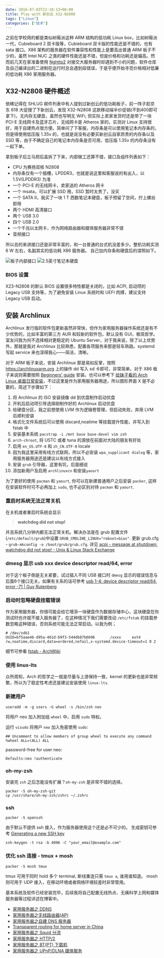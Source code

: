 ```yaml
---
date: 2016-07-03T22:10:13+08:00
title: Play with 新创云 X32-N2808
tags: ["Linux"]
categories: ["技术"]
---
```


之前在学校用的都是类似树莓派这种 ARM 结构的低功耗 Linux box，比如树莓派一代，Cubieboard 2 双卡版等，Cubieboard 双卡版的性能还是不错的，也有 sata 接口。X86 架构的服务器在软件兼容性和性能上是要高出普通 ARM 板子不少的，虽然 Intel NUC 之类的硬件性能还是不错，但是价格和功耗还是偏高。然而前几天在家准备使用 [Nghttp2](https://nghttp2.org/) 对接交大服务器时却遇到不小的问题，软件仓库及自己编译出的二进制在运行时总会遇到段错误，于是乎便开始寻觅价格相对低廉的低功耗 X86 家用服务器。

## X32-N2808 硬件概述

依稀记得在 SHLUG 邮件列表中有人提到过新创云的低功耗板子，前一阵子趁京东 618 大促搜了下新创云，发现 X32-N2808 这款移动端半价促销(不到400即可拿下)，无内存无硬盘，虽然也写明无 WiFi, 但实际上卖家发货时还是带了一块 PCI-E 无线网卡及蓝牙芯片，无线网卡是 Atheros 家的，实测对 Linux 支持很好，用于自建热点很方便。简单问了下客服，内存条是可以使用笔记本内存条的，但是得使用低压版 1.35v 的，也就是说没有必要买新创云自家昂贵的内存条以及 SSD 等，由于不确定自己的笔记本内存条是否可用，低压版 1.35v 的内存条没有一起下单。

拿到板子后立马把后盖拆了下来，内部做工还算不错，接口及组件列表如下：

- CPU 为赛扬双核 N2808
- 内存条仅有一个插槽，LPDDR3，也就是说这里和客服说的有出入，以 1.5V(LPDDR3) 为准
- 一个 PCI-E 的无线网卡，卖家送的 Atheros 网卡
- 一个 msata，可以扩展 SSD 用，SSD 暂时太贵了，没买
- 一个 SATA II，我买了一块 1 T 西数笔记本硬盘，板子预留了空间，拧上螺丝即用
- 两个 HDMI 高清接口
- 两个 USB 3.0
- 四个 USB 2.0
- 一个千兆以太网卡，作为网络路由器和媒体服务器非常不错
- 音频接口

所以总的来讲接口还是非常丰富的，和一台普通的台式机没差多少。整机功耗实测 6 W 左右，名副其实的低功耗 X86 服务器。
自己加内存条和硬盘后的谍照如下。

![板子内部接口](/pictures/misc/x32-n2808-1.jpg)
![2.5英寸笔记本硬盘](/pictures/misc/x32-n2808-2.jpg)

### BIOS 设置

X23-N2808 的默认 BIOS 设置很多特性都是关闭的，比如 ACPI, 启动项的 Legacy USB 支持等，为了避免安装 Linux 系统时和 UEFI 肉搏，建议支持 Legacy USB 启动。

## 安装 Archlinux

Archlinux 发行版的软件包更新虽然非常快，但作为家用服务器操作系统还是有不少优势的，比如丰富的第三方 AUR 和较新的软件包，默认没有 GUI，极简哲学。室友问我为何不选择相对更稳定的 Ubuntu Server，对于我来说，除了以上优势外，那就是我对 Archlinux 比较熟悉，配置各项服务来那是轻车熟路。systemd 写起 service 来也深得我心——简洁，清晰。

对于 ARM 板子来说，安装 Archlinux 那是易如反掌，按照 <https://archlinuxarm.org> 上的操作 dd 写入 sd 卡即可，非常简单。对于 X86 板子来说则需要按照 [Beginners' guide](https://wiki.archlinux.org/index.php/Beginners%27_guide) 安装。也可以参考下 [给妹子看的 Arch Linux 桌面日常安装](https://bigeagle.me/2014/06/archlinux-install-for-beginners/)，不过这里是作为家用服务器用途，所以图形界面 X 是不必要的，简述下步骤如下：

1. 将 Archlinux 的 ISO 安装镜像 dd 到优盘制作启动优盘
2. 开机后启动项引导选择刚制作好的 Archlinux 启动优盘
3. 给硬盘分区，我之前想使用 LVM 作为逻辑卷管理，但启动失败，弃用 LVM 后顺利安装
4. 格式化文件系统后可以使用 discard,noatime 等挂载提升性能，并写入到 fstab 中
5. 安装基本系统 `pacstrap -i /mnt base base-devel vim zsh`
6. `arch-chroot`, 将 USTC 或者 tuna 的源放在前面对大陆的朋友有好处
7. 启用 `en_US.UTF-8` 和 `zh_CN.UTF-8` locale
8. 因为我这里采用有线方式联网，所以不必安装 `wpa_supplicant dialog` 等，家用服务器用途还是建议以有线方式接入
9. 安装 `grub` 引导器，这里有坑，后面细说
10. 添加新用户及启用 `archlinuxcn` 和安装`yaourt`

为了更好的使用 `pacman` 和 `yaourt`, 你可以在新建普通用户之后安装 `packer`, 这样在安装软件时可不必再加上 `sudo`, 也不必区别对待 `pacman` 和 `yaourt`.

### 重启时系统无法正常关机

在关机或者重启时系统会显示
> **watchdog did not stop!**

并且系统几分钟内都无法正常关机。解决办法是在 grub 配置文件(`/etc/default/grub`)中设置 `GRUB_CMDLINE_LINUX="reboot=bios"`.  更新 grub.cfg - `grub-mkconfig -o /boot/grub/grub.cfg`. 详见 [acpi - message at shutdown: watchdog did not stop! - Unix & Linux Stack Exchange](http://unix.stackexchange.com/questions/249654/message-at-shutdown-watchdog-did-not-stop)

### dmesg 显示 usb xxx device descriptor read/64, error

对于这个板子倒是无关紧要，试过插入不同 USB 接口时 `dmesg` 显示的错误信息与后面6个接口无关。如果有关系的话可参考
[usb 1-4: device descriptor read/64, error -71 | Guy Rutenberg](https://www.guyrutenberg.com/2008/06/26/usb-1-4-device-descriptor-read64-error-71/)

### 启动时忽略硬盘挂载错误

作为家用服务器，你很可能会给它增添一块硬盘作为数据存储中心，这块硬盘在你测试时也许就不接入服务器了，在这种情况下我们需要改动 `/etc/fstab` 的挂载参数忽略这种错误，否则系统可能无法正常启动。以我为例；
```
# /dev/sdb1
UUID=bf5aae46-d95a-461d-b9f3-544db87b6696       /xxxx     ext4            rw,noatime,discard,data=ordered,nofail,x-systemd.device-timeout=1 0 2
```
细节可参看 [fstab - ArchWiki](https://wiki.archlinux.org/index.php/fstab#Automount_with_systemd)

### 使用 linux-lts

众所周知，Arch 的哲学之一就是尽量与上游保持一致，kernel 的更新也是非常频繁，所以为了稳定性考虑还是建议安装使用 `linux-lts`.

### 新建用户

```
useradd -m -g users -G wheel -s /bin/zsh neo
```

将用户 neo 加入附加组 `wheel` 中，启用 `sudo` 特权。

运行 `visudo` 将用户 `neo` 加入免密使用 `sudo`:
```
## Uncomment to allow members of group wheel to execute any command
%wheel ALL=(ALL) ALL
```
password-free for user neo:
```
Defaults:neo !authenticate
```

### oh-my-zsh

安装完 `zsh` 之后怎能没有扩展？`oh-my-zsh` 是非常不错的选择。

```
packer -S oh-my-zsh-git
cp /usr/share/oh-my-zsh/zshrc ~/.zshrc
```

### ssh

```
packer -S openssh
```

由于默认不提供 ssh 接入，作为服务器使用这个还是必不可少的。
生成密钥可参考 [Generating a new SSH key](https://help.github.com/articles/generating-a-new-ssh-key-and-adding-it-to-the-ssh-agent/)

```
ssh-keygen -t rsa -b 4096 -C "your_email@example.com"
```

### 优化 ssh 连接 - tmux + mosh

```
packer -S mosh tmux
```

tmux 可用于同时 hold 多个 terminal, 断线重连只需 `tmux a`, 谁用谁知道。
mosh 则可用于 UDP 接入，在移动环境或者网络环境较差时非常管用。

基本系统及软件已经安装完毕，后续我将自己配置无线热点、无痛科学上网和媒体服务器等过程详述在博客中。

- [家用服务器之 DDNS](../../2016/07/DDNS-for-home-server.html)
- [家用服务器之无线路由器(AP)](../../2016/07/Access-Points-for-home-server.html)
- [家用服务器之自建 DNS 服务器](../../2014/11/cubieboard2-dns-server.html)
- [Transparent routing for home server in China](../../2016/07/Transparent-routing-for-home-server-in-China.html)
- [家用服务器之 Squid 分流](../../2016/07/Squid-for-home-server.html)
- [家用服务器之 HTTP/2](../../2016/07/HTTP-2-proxy-for-home-server.html)
- [家用服务器之 BT(PT) 下载机](../../2014/11/archlinux-bt-download.html)
- [家用服务器之 UPnP/DLNA 媒体服务](../../2014/11/archlinux-minidlna.html)